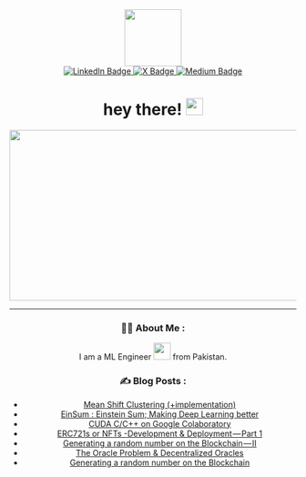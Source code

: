 <div id="header" align="center">
<img src="https://media.giphy.com/media/IpNXraBXBQQRFzxg6p/giphy.gif" width="100"/>

    
<div id="badges">
  <a href="https://www.linkedin.com/in/m-zohaibnasir/">
    <img src="https://img.shields.io/badge/Mzohaibnasir-blue?style=for-the-badge&logo=linkedin&logoColor=white" alt="LinkedIn Badge"/>
  </a>
  <a href="https://twitter.com/m_zohaibnasir">
    <img src="https://img.shields.io/badge/mzohaibnasir-white?logo=X&logoColor=black&style=for-the-badge" alt="X Badge"/>
  </a>

  <a href="https://medium.com/@inthediary">
    <img src="https://img.shields.io/badge/inthediary-white?style=for-the-badge&logo=medium&logoColor=black" alt="Medium Badge"/>
  </a>


</div>


<h1>
  hey there!
  <img src="https://media.giphy.com/media/hvRJCLFzcasrR4ia7z/giphy.gif" width="30px"/>
</h1>

<div align="center">
  <img src="https://media.giphy.com/media/dWesBcTLavkZuG35MI/giphy.gif" width="600" height="300"/>
</div>


---

### :man_technologist: About Me :
I am a ML Engineer <img src="https://media.giphy.com/media/WUlplcMpOCEmTGBtBW/giphy.gif" width="30"> from Pakistan.

### :writing_hand: Blog Posts :

<!-- BLOG-POST-LIST:START -->
- [Mean Shift Clustering &lpar;+implementation&rpar;](https://inthediary.medium.com/mean-shift-clustering-implementation-30e67fd6deb6?source=rss-d163dfab618d------2)
- [EinSum : Einstein Sum; Making Deep Learning better](https://inthediary.medium.com/einsum-einstein-sum-making-deep-learning-better-8fffa8e55834?source=rss-d163dfab618d------2)
- [CUDA C/C++ on Google Colaboratory](https://inthediary.medium.com/cuda-c-c-on-google-colaboratory-e10e206368f1?source=rss-d163dfab618d------2)
- [ERC721s or NFTs -Development &amp; Deployment — Part 1](https://inthediary.medium.com/erc721s-or-nfts-development-deployment-part-1-a5584ae938eb?source=rss-d163dfab618d------2)
- [Generating a random number on the Blockchain — II](https://inthediary.medium.com/generating-a-random-number-on-the-blockchain-ii-b1cd84a8303f?source=rss-d163dfab618d------2)
- [The Oracle Problem &amp; Decentralized Oracles](https://inthediary.medium.com/the-oracle-problem-decentralized-oracles-a823ad86ce6c?source=rss-d163dfab618d------2)
- [Generating a random number on the Blockchain](https://inthediary.medium.com/generating-a-random-number-on-the-blockchain-2cece7018c35?source=rss-d163dfab618d------2)
<!-- BLOG-POST-LIST:END -->



</div>

